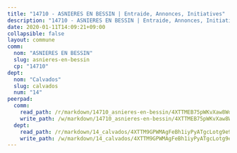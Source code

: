 ```yaml
---
title: "14710 - ASNIERES EN BESSIN | Entraide, Annonces, Initiatives"
description: "14710 - ASNIERES EN BESSIN | Entraide, Annonces, Initiatives"
date: 2020-01-11T14:09:21+09:00
collapsible: false
layout: commune
comm:
  nom: "ASNIERES EN BESSIN"
  slug: asnieres-en-bessin
  cp: "14710"
dept:
  nom: "Calvados"
  slug: calvados
  num: "14"
peerpad:
  comm:
    read_path: /r/markdown/14710_asnieres-en-bessin/4XTTMEB75pWKvXaw8Wd6koGEwx6o9vhceZaoF79YTCzgDZEPS
    write_path: /w/markdown/14710_asnieres-en-bessin/4XTTMEB75pWKvXaw8Wd6koGEwx6o9vhceZaoF79YTCzgDZEPS-K3TgTtFR5TnAsdqL5YAS4kQCP5Pfm1ujJqgQ9GmJCUbi6SyqrNhxE2tzvV8CVcUAKRzRVzhoYuziPYvaDDAoviS5b6YcGAaT25SZX2r8QMZBkMz4wwt4TNxbUGDNixasnzrq43fE
  dept:
    read_path: /r/markdown/14_calvados/4XTTM9GPWMAgFeBh1iyPyATgcLotg9e9APJpQBEyY3RZiUwJ6
    write_path: /w/markdown/14_calvados/4XTTM9GPWMAgFeBh1iyPyATgcLotg9e9APJpQBEyY3RZiUwJ6-K3TgUXWJAT2cYJ9ZstQphkkm2za8um5GwwXsivqaDFTgbhMDcHaRXnT3h69szAqCyvWcFfDim5fkwc6CXdUtyvPpirbD1TPAb6xCxpPN6dR3zzDRe29YehQYbhZdjvZYkgztJYvi
---
```


